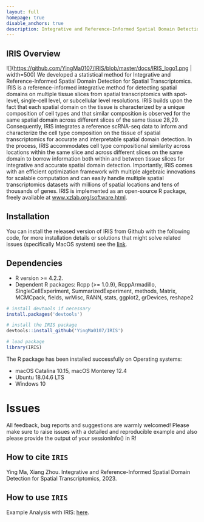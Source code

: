 ```yaml
---
layout: full
homepage: true
disable_anchors: true
description: Integrative and Reference-Informed Spatial Domain Detection for Spatial Transcriptomics 
---
```

## IRIS Overview
![](https://github.com/YingMa0107/IRIS/blob/master/docs/IRIS_logo1.png | width=500)
We developed a statistical method for Integrative and Reference-Informed Spatial Domain Detection for Spatial Transcriptomics. IRIS is a reference-informed integrative method for detecting spatial domains on multiple tissue slices from spatial transcriptomics with spot-level, single-cell level, or subcellular level resolutions. IRIS builds upon the fact that each spatial domain on the tissue is characterized by a unique composition of cell types and that similar composition is observed for the same spatial domain across different slices of the same tissue 28,29. Consequently, IRIS integrates a reference scRNA-seq data to inform and characterize the cell type composition on the tissue of spatial transcriptomics for accurate and interpretable spatial domain detection. In the process, IRIS accommodates cell type compositional similarity across locations within the same slice and across different slices on the same domain to borrow information both within and between tissue slices for integrative and accurate spatial domain detection. Importantly, IRIS comes with an efficient optimization framework with multiple algebraic innovations for scalable computation and can easily handle multiple spatial transcriptomics datasets with millions of spatial locations and tens of thousands of genes. IRIS is implemented as an open-source R package, freely available at www.xzlab.org/software.html. 


Installation
------------
You can install the released version of IRIS from Github with the following code, for more installation details or solutions that might solve related issues (specifically MacOS system) see the [link](https://yingma0107.github.io/IRIS/documentation/02_installation.html).

## Dependencies 
* R version >= 4.2.2.
* Dependent R packages: Rcpp (>= 1.0.9), RcppArmadillo, SingleCellExperiment, SummarizedExperiment, methods, Matrix, MCMCpack, fields, wrMisc, RANN, stats, ggplot2, grDevices, reshape2


``` r
# install devtools if necessary
install.packages('devtools')

# install the IRIS package
devtools::install_github('YingMa0107/IRIS')

# load package
library(IRIS)

```
The R package has been installed successfully on Operating systems: 
* macOS Catalina 10.15, macOS Monterey 12.4
* Ubuntu 18.04.6 LTS
* Windows 10

# Issues
All feedback, bug reports and suggestions are warmly welcomed! Please make sure to raise issues with a detailed and reproducible example and also please provide the output of your sessionInfo() in R! 

How to cite `IRIS`
-------------------
Ying Ma, Xiang Zhou. Integrative and Reference-Informed Spatial Domain Detection for Spatial Transcriptomics, 2023. 

How to use `IRIS`
-------------------
Example Analysis with IRIS: [here](https://yingma0107.github.io/IRIS/documentation/04_IRIS_Example.html).
